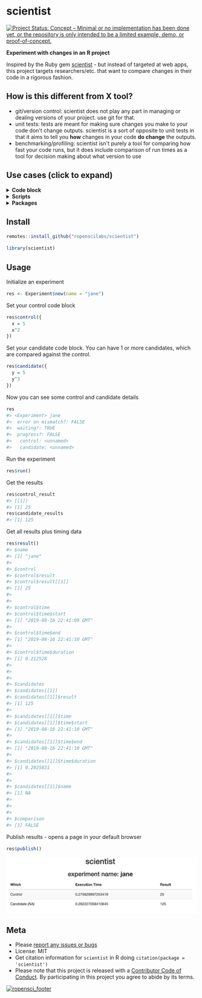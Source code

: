 scientist
=========



[![Project Status: Concept – Minimal or no implementation has been done yet, or the repository is only intended to be a limited example, demo, or proof-of-concept.](https://www.repostatus.org/badges/latest/concept.svg)](https://www.repostatus.org/#concept)

__Experiment with changes in an R project__

Inspired by the Ruby gem [scientist](https://github.com/github/scientist) -
but instead of targeted at web apps, this project targets researchers/etc.
that want to compare changes in their code in a rigorous fashion.

## How is this different from X tool?

* git/version control: scientist does not play any part in managing or
dealing versions of your project. use git for that.
* unit tests: tests are meant for making sure changes you make to your code
don't change outputs. scientist is a sort of opposite to
unit tests in that it aims to tell you **how** changes in your code
**do change** the outputs.
* benchmarking/profiling: scientist isn't purely a tool for comparing how
fast your code runs, but it does include comparison of run times
as a tool for decision making about what version to use

 
## Use cases (click to expand)

<details> <summary><strong>Code block</strong></summary> <p>

You have some code. You want to make a change to the code,
and you have a few different ideas about what you'd like
to do. For example, you want to pre-allocate the size of the
data.frame to see if that saves time.

`scientist` can help you sort out changes by comparing how long
each version takes, and visually diff results.

Using `scientist` you can compare these two functions like:


```r
a <- Experiment$new(name = "compare_code")
a$control(v1 = {
  out <- data.frame(letter = NA_character_, LETTER = NA_character_,
    both = NA_character_, stringsAsFactors = FALSE)
  for (i in 1:26)
    out[i,] <- c(letters[i], LETTERS[i], paste0(letters[i], LETTERS[i]))
  out
})
a$candidate(v2 = {
  out <- data.frame(letter = rep(NA_character_, times = 26),
    LETTER = rep(NA_character_, times = 26),
    both = rep(NA_character_, times = 26),
    stringsAsFactors = FALSE)
  for (i in 1:26)
    out[i,] <- c(letters[i], LETTERS[i], paste0(sample(letters, 1), LETTERS[i]))
  out
})
a
```

Then we can run the "experiment"


```r
a$run()
```

Then compare results


```r
a$diff()
```

![diff_plot](tools/code_block_diff.png)

</p></details>

<details> <summary><strong>Scripts</strong></summary> <p>

You have an R script, let's call it `code.R`. Just as above with the code
example, you want to make a change to the script. Instead of using
code blocks as input, you can use file names. (NOTE: file names
not supported yet, see [issue #7](https://github.com/ropenscilabs/scientist/issues/7))

Using `scientist` you can compare these two functions with:


```r
b <- Experiment$new(name = "compare_scripts")
b$control(file = "code.R")
b$candidate(file = "code_new.R")
```

</p></details>

<details> <summary><strong>Packages</strong></summary> <p>

You have a package, let's call it `foobar`. You want to change a function
in `foobar` called `stuff()`. You make a new version of that function
called `stuff_new()`.

Using `scientist` you can compare these two functions with:


```r
res <- Experiment$new(name = "compare_stuff")
res$control(foobar::stuff(x = 5))
res$candidate(foobar::stuff_new(x = 5))
```

(NOTE: functions not supported yet per se, see 
[issue #8](https://github.com/ropenscilabs/scientist/issues/8); although
you can call functions just like code blocks)

</p></details>



## Install


```r
remotes::install_github("ropenscilabs/scientist")
```


```r
library(scientist)
```

## Usage

Initialize an experiment


```r
res <- Experiment$new(name = "jane")
```

Set your control code block


```r
res$control({
  x = 5
  x^2
})
```

Set your candidate code block. You can have 1 or more candidates, which are
compared against the control.


```r
res$candidate({
  y = 5
  y^3
})
```

Now you can see some control and candidate details


```r
res
#> <Experiment> jane
#>  error on mismatch?: FALSE
#>  waiting?: TRUE
#>  progress?: FALSE
#>   control: <unnamed>
#>   candidate: <unnamed>
```

Run the experiment


```r
res$run()
```

Get the results


```r
res$control_result
#> [[1]]
#> [1] 25
res$candidate_results
#> [1] 125
```

Get all results plus timing data


```r
res$result()
#> $name
#> [1] "jane"
#> 
#> $control
#> $control$result
#> $control$result[[1]]
#> [1] 25
#> 
#> 
#> $control$time
#> $control$time$start
#> [1] "2019-08-16 22:41:09 GMT"
#> 
#> $control$time$end
#> [1] "2019-08-16 22:41:10 GMT"
#> 
#> $control$time$duration
#> [1] 0.212528
#> 
#> 
#> 
#> $candidates
#> $candidates[[1]]
#> $candidates[[1]]$result
#> [1] 125
#> 
#> $candidates[[1]]$time
#> $candidates[[1]]$time$start
#> [1] "2019-08-16 22:41:10 GMT"
#> 
#> $candidates[[1]]$time$end
#> [1] "2019-08-16 22:41:10 GMT"
#> 
#> $candidates[[1]]$time$duration
#> [1] 0.2025831
#> 
#> 
#> $candidates[[1]]$name
#> [1] NA
#> 
#> 
#> 
#> $comparison
#> [1] FALSE
```

Publish results - opens a page in your default browser


```r
res$publish()
```

![img](tools/publish_eg.png)

## Meta

* Please [report any issues or bugs](https://github.com/ropensci/scientist/issues)
* License: MIT
* Get citation information for `scientist` in R doing `citation(package = 'scientist')`
* Please note that this project is released with a [Contributor Code of Conduct][coc]. By participating in this project you agree to abide by its terms.

[![ropensci_footer](https://ropensci.org/public_images/github_footer.png)](https://ropensci.org)


[coc]: https://github.com/ropenscilabs/scientist/blob/master/CODE_OF_CONDUCT.md
